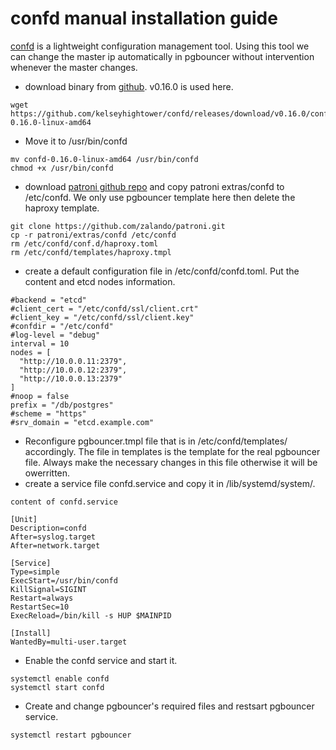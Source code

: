 # confd manual installation guide
[confd](https://github.com/kelseyhightower/confd) is a lightweight configuration management tool. Using this tool we can change the master ip automatically in pgbouncer without intervention whenever the master changes.

* download binary from [github](https://github.com/kelseyhightower/confd/releases). v0.16.0 is used here.
```
wget https://github.com/kelseyhightower/confd/releases/download/v0.16.0/confd-0.16.0-linux-amd64
```
* Move it to /usr/bin/confd
```
mv confd-0.16.0-linux-amd64 /usr/bin/confd
chmod +x /usr/bin/confd
```
* download [patroni github repo](https://github.com/zalando/patroni.git) and copy patroni extras/confd to /etc/confd. We only use pgbouncer template here then delete the haproxy template.
```
git clone https://github.com/zalando/patroni.git
cp -r patroni/extras/confd /etc/confd
rm /etc/confd/conf.d/haproxy.toml
rm /etc/confd/templates/haproxy.tmpl
```
* create a default configuration file in /etc/confd/confd.toml. Put the content and etcd nodes information.
```
#backend = "etcd"
#client_cert = "/etc/confd/ssl/client.crt"
#client_key = "/etc/confd/ssl/client.key"
#confdir = "/etc/confd"
#log-level = "debug"
interval = 10
nodes = [
  "http://10.0.0.11:2379",
  "http://10.0.0.12:2379",
  "http://10.0.0.13:2379"
]
#noop = false
prefix = "/db/postgres"
#scheme = "https"
#srv_domain = "etcd.example.com"
```

* Reconfigure pgbouncer.tmpl file that is in /etc/confd/templates/ accordingly. The file in templates is the template for the real pgbouncer file. Always make the necessary changes in this file otherwise it will be owerritten.
* create a service file confd.service and copy it in /lib/systemd/system/.

`content of confd.service`

```
[Unit]
Description=confd
After=syslog.target
After=network.target

[Service]
Type=simple
ExecStart=/usr/bin/confd
KillSignal=SIGINT
Restart=always
RestartSec=10
ExecReload=/bin/kill -s HUP $MAINPID

[Install]
WantedBy=multi-user.target
```

* Enable the confd service and start it.
```
systemctl enable confd
systemctl start confd
```
* Create and change pgbouncer's required files and restsart pgbouncer service.
```
systemctl restart pgbouncer
```
